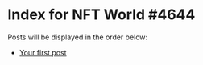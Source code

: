 # Index for NFT World #4644
Posts will be displayed in the order below:

- [Your first post](./001-first.md)

